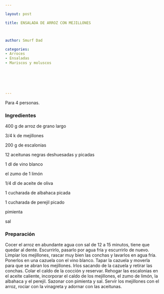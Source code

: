 ```yaml
---

layout: post

title: ENSALADA DE ARROZ CON MEJILLONES



author: Smurf Dad

categories:
- Arroces
- Ensaladas
- Mariscos y moluscos






---
```


Para 4 personas.

<h3>Ingredientes</h3>

400 g de arroz de grano largo

3/4 k de mejillones

200 g de escalonias

12 aceitunas negras deshuesadas y picadas

1 dl de vino blanco

el zumo de 1 limón

1/4 dl de aceite de oliva

1 cucharada de albahaca picada

1 cucharada de perejil picado

pimienta

sal

<h3>Preparación</h3>

Cocer el arroz en abundante agua con sal de 12 a 15 minutos, tiene que quedar al dente. Escurrirlo, pasarlo por agua fría y escurrirlo de nuevo. Limpiar los mejillones, rascar muy bien las conchas y lavarlos en agua fría. Ponerlos en una cazuela con el vino blanco. Tapar la cazuela y moverla para que se abran los mejillones. Irlos sacando de la cazuela y retirar las conchas. Colar el caldo de la cocción y reservar. Rehogar las escalonias en el aceite caliente, incorporar el caldo de los mejillones, el zumo de limón, la albahaca y el perejil. Sazonar con pimienta y sal. Servir los mejillones con el arroz, rociar con la vinagreta y adornar con las aceitunas.

